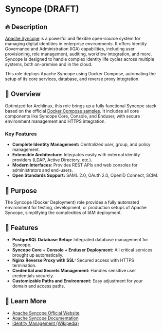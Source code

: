 # Syncope (DRAFT)

## 🔥 Description

[Apache Syncope](https://syncope.apache.org/) is a powerful and flexible open-source system for managing digital identities in enterprise environments. It offers Identity Governance and Administration (IGA) capabilities, including user provisioning, role management, auditing, workflow integration, and more. Syncope is designed to handle complex identity life cycles across multiple systems, both on-premise and in the cloud.

This role deploys Apache Syncope using Docker Compose, automating the setup of its core services, database, and reverse proxy integration.

## 📖 Overview

Optimized for Archlinux, this role brings up a fully functional Syncope stack based on the official [Docker Compose samples](https://syncope.apache.org/docs/getting-started.html#docker-compose-samples). It includes all core components like Syncope Core, Console, and Enduser, with secure environment management and HTTPS integration.

### Key Features
- **Complete Identity Management:** Centralized user, group, and policy management.
- **Extensible Architecture:** Integrates easily with external identity providers (LDAP, Active Directory, etc.).
- **Modern Interfaces:** Provides REST APIs and web consoles for administrators and end-users.
- **Open Standards Support:** SAML 2.0, OAuth 2.0, OpenID Connect, SCIM.

## 🎯 Purpose

The Syncope (Docker Deployment) role provides a fully automated environment for testing, development, or production setups of Apache Syncope, simplifying the complexities of IAM deployment.

## 🚀 Features

- **PostgreSQL Database Setup:** Integrated database management for Syncope.
- **Syncope Core + Console + Enduser Deployment:** All critical services brought up automatically.
- **Nginx Reverse Proxy with SSL:** Secured access with HTTPS termination.
- **Credential and Secrets Management:** Handles sensitive user credentials securely.
- **Customizable Paths and Environment:** Easy adjustment for your domain and access paths.

## 🔗 Learn More

- [Apache Syncope Official Website](https://syncope.apache.org/)
- [Apache Syncope Documentation](https://syncope.apache.org/docs/)
- [Identity Management (Wikipedia)](https://en.wikipedia.org/wiki/Identity_management)
